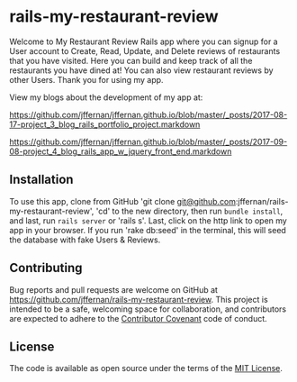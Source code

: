 # rails-my-restaurant-review

Welcome to My Restaurant Review Rails app where you can signup for a User account to Create, Read, Update, and Delete reviews of restaurants that you have visited. Here you can build and keep track of all the restaurants you have dined at! You can also view restaurant reviews by other Users.  Thank you for using my app.

View my blogs about the development of my app at:

https://github.com/jffernan/jffernan.github.io/blob/master/_posts/2017-08-17-project_3_blog_rails_portfolio_project.markdown

https://github.com/jffernan/jffernan.github.io/blob/master/_posts/2017-09-08-project_4_blog_rails_app_w_jquery_front_end.markdown

## Installation

To use this app, clone from GitHub 'git clone git@github.com:jffernan/rails-my-restaurant-review', 'cd' to the new directory, then run `bundle install`, and last, run `rails server` or 'rails s'. Last, click on the http link to open my app in your browser. If you run 'rake db:seed' in the terminal, this will seed the database with fake Users & Reviews.

## Contributing

Bug reports and pull requests are welcome on GitHub at https://github.com/jffernan/rails-my-restaurant-review. This project is intended to be a safe, welcoming space for collaboration, and contributors are expected to adhere to the [Contributor Covenant](http://contributor-covenant.org) code of conduct.

## License

The code is available as open source under the terms of the [MIT License](http://opensource.org/licenses/MIT).
